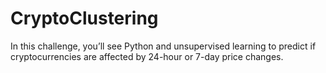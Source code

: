 # CryptoClustering

In this challenge, you’ll see Python and unsupervised learning to predict if cryptocurrencies are affected by 24-hour or 7-day price changes.

